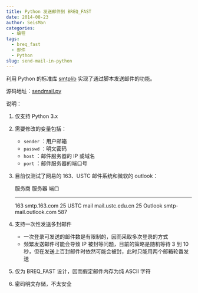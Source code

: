 ```yaml
---
title: Python 发送邮件到 BREQ_FAST
date: 2014-08-23
author: SeisMan
categories:
  - 编程
tags:
  - breq_fast
  - 邮件
  - Python
slug: send-mail-in-python
---
```


利用 Python 的标准库 [smtplib](https://docs.python.org/3/library/smtplib.html)
实现了通过脚本发送邮件的功能。

源码地址：[sendmail.py](https://github.com/seisman/SeisScripts/blob/master/sendmail.py)

<!--more-->

说明：

1.  仅支持 Python 3.x
2.  需要修改的变量包括：
    -   `sender` ：用户邮箱
    -   `passwd` ：明文密码
    -   `host` ：邮件服务器的 IP 或域名
    -   `port` ：邮件服务器的端口号

3.  目前仅测试了网易的 163、USTC 邮件系统和微软的 outlook：

      服务商 服务器   端口
      --------------- ----------------------- -----
      163             smtp.163.com            25
      USTC mail       mail.ustc.edu.cn        25
      Outlook         smtp-mail.outlook.com   587

4.  支持一次性发送多封邮件
    -   一次登录可发送的邮件数是有限制的，因而采取多次登录的方式
    -   频繁发送邮件可能会导致 IP 被封等问题，目前的策略是随机等待 3 到 10 秒，但在发送上百封邮件时依然可能会被封，此时只能用两个邮箱轮番发送

5.  仅为 BREQ\_FAST 设计，因而假定邮件内存为纯 ASCII 字符
6.  密码明文存储，不太安全
